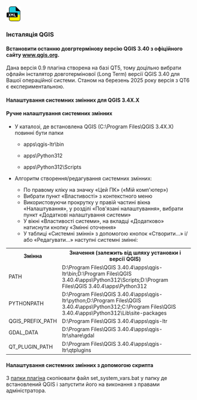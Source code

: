 
![index.md](images/icon.png)


### Інсталяція QGIS

#### Встановити останню довгртермінову версію QGIS 3.40 з офіційного сайту www.qgis.org. 

Дана версія 0.9 плагіна створена на базі QT5, тому доцільно вибрати офлайн інсталятор довготермінової (Long Term) версії QGIS 3.40 для Вашої операційної системи. Станом на березень 2025 року версія з QT6 є експериментальною.

#### Налаштування системних змінних для QGIS 3.4X.X 

#### Ручне налаштування системних змінних 

- У каталозі, де встановлена QGIS (C:\Program Files\QGIS 3.4X.X\) повинні бути папки 

    - apps\qgis-ltr\bin
    
    - apps\Python312
    
    - apps\Python312\Scripts

- Алгоритм створення/редагування системних змінних:
    - По правому кліку на значку «Цей ПК» («Мій комп'ютер»)
    - Вибрати пункт «Властивості» з контекстного меню 
    - Використовуючи прокрутку у правій частині вікна «Налаштування», у розділі «Пов'язані налаштування», вибрати пункт «Додаткові налаштування системи»  
    - У вікні «Властивості системи», на вкладці «Додатково» натиснути кнопку «Змінні оточення»  
    - У таблиці «Системні змінні» з допомогою кнопок «Створити...» і/або «Редагувати...» наступні системні змінні:

<table>
    <tr>
        <th>Змінна</th>
        <th>Значення (залежить від шляху установки і версії QGIS)</th>
    </tr>
    <tr>
        <td>PATH</td>
        <td>D:\Program Files\QGIS 3.40.4\apps\qgis-ltr\bin;D:\Program Files\QGIS 3.40.4\apps\Python312\Scripts;D:\Program Files\QGIS 3.40.4\apps\Python312</td>
    </tr>
    <tr>
        <td>PYTHONPATH</td>
        <td>D:\Program Files\QGIS 3.40.4\apps\qgis-ltr\python;D:\Program Files\QGIS 3.40.4\apps\Python312;C:\Program Files\QGIS 3.40.4\apps\Python312\Lib\site-packages</td>
    </tr>
    <tr>
        <td>QGIS_PREFIX_PATH</td>
        <td>D:\Program Files\QGIS 3.40.4\apps\qgis-ltr</td>
    </tr>
    <tr>
        <td>GDAL_DATA</td>
        <td>D:\Program Files\QGIS 3.40.4\apps\qgis-ltr\share\gdal</td>
    </tr>
    <tr>
        <td>QT_PLUGIN_PATH</td>
        <td>D:\Program Files\QGIS 3.40.4\apps\qgis-ltr\qtplugins</td>
    </tr>
</table>
    



#### Налаштування системних змінних з допомогою скрипта

З [папки плагіна](install_plugin.md) скопіювати файл set_system_vars.bat у папку де встановлений QGIS і запустити його на виконання з правами адміністратора.

